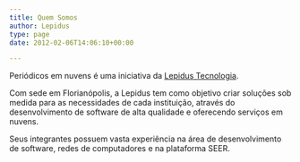 ```yaml
---
title: Quem Somos
author: Lepidus
type: page
date: 2012-02-06T14:06:10+00:00

---
```

Periódicos em nuvens é uma iniciativa da [Lepidus Tecnologia][1].

Com sede em Florianópolis, a Lepidus tem como objetivo criar soluções sob medida para as necessidades de cada instituição, através do desenvolvimento de software de alta qualidade e oferecendo serviços em nuvens.

Seus integrantes possuem vasta experiência na área de desenvolvimento de software, redes de computadores e na plataforma SEER.

 [1]: http://lepidus.com.br "Lepidus Tecnologia"